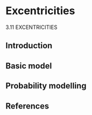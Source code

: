 # Excentricities
3.11 EXCENTRICITIES

## Introduction
## Basic model
## Probability modelling
## References
